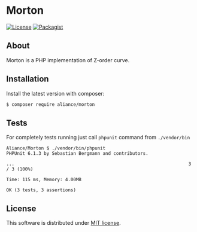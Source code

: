 Morton
===

[![License](https://img.shields.io/badge/License-MIT-blue.svg)](https://opensource.org/licenses/MIT)
[![Packagist](https://img.shields.io/packagist/v/aliance/morton.svg)](https://packagist.org/packages/aliance/morton)

About
---

Morton is a PHP implementation of Z-order curve.

Installation
---

Install the latest version with composer:

```bash
$ composer require aliance/morton
```

Tests
---

For completely tests running just call `phpunit` command from `./vendor/bin`

```
Aliance/Morton $ ./vendor/bin/phpunit 
PHPUnit 6.1.3 by Sebastian Bergmann and contributors.

...                                                                 3 / 3 (100%)

Time: 115 ms, Memory: 4.00MB

OK (3 tests, 3 assertions)
```

License
---

This software is distributed under [MIT license](LICENSE).
